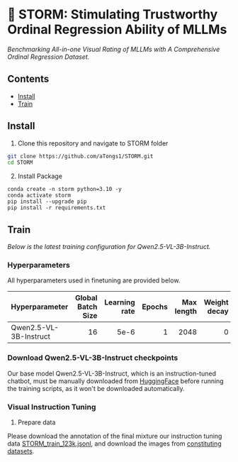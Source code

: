 # 🌋 STORM: Stimulating Trustworthy Ordinal Regression Ability of MLLMs
*Benchmarking All-in-one Visual Rating of MLLMs with A Comprehensive Ordinal Regression Dataset.*

## Contents
- [Install](#install)
- [Train](#train)

## Install
1. Clone this repository and navigate to STORM folder
```bash
git clone https://github.com/aTongs1/STORM.git
cd STORM
```

2. Install Package
```Shell
conda create -n storm python=3.10 -y
conda activate storm
pip install --upgrade pip
pip install -r requirements.txt
```

## Train
*Below is the latest training configuration for Qwen2.5-VL-3B-Instruct.*

### Hyperparameters
All hyperparameters used in finetuning are provided below.

| Hyperparameter | Global Batch Size | Learning rate | Epochs | Max length | Weight decay | Train type |
| --- | ---: | ---: | ---: | ---: | ---: | ---: |
| Qwen2.5-VL-3B-Instruct | 16 | 5e-6 | 1 | 2048 | 0 | full |

### Download Qwen2.5-VL-3B-Instruct checkpoints

Our base model Qwen2.5-VL-3B-Instruct, which is an instruction-tuned chatbot, must be manually downloaded from [HuggingFace](https://huggingface.co/Qwen/Qwen2.5-VL-3B-Instruct) before running the training scripts, as it won't be downloaded automatically.

### Visual Instruction Tuning

1. Prepare data

Please download the annotation of the final mixture our instruction tuning data [STORM_train_123k.jsonl](https://huggingface.co/datasets/ttlyy/ORD/tree/main/ORD), and download the images from [constituting datasets](https://huggingface.co/datasets/ttlyy/ORD).


